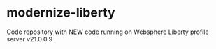 # modernize-liberty
Code repository with NEW code running on Websphere Liberty profile server v21.0.0.9 
